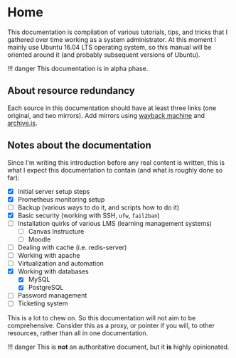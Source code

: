 # Home

This documentation is compilation of various tutorials, tips, and tricks that I gathered over time working as a system administrator. At this moment I mainly use Ubuntu 16.04 LTS operating system, so this manual will be oriented around it (and probably subsequent versions of Ubuntu).

!!! danger
    This documentation is in alpha phase.

## About resource redundancy

Each source in this documentation should have at least three links (one original, and two mirrors). Add mirrors using [wayback machine](https://web.archive.org/) and [archive.is](http://archive.is/).

## Notes about the documentation

Since I'm writing this introduction before any real content is written, this is what I expect this documentation to contain (and what is roughly done so far):

* [x] Initial server setup steps
* [x] Prometheus monitoring setup
* [ ] Backup (various ways to do it, and scripts how to do it)
* [x] Basic security (working with SSH, `ufw`, `fail2ban`)
* [ ] Installation quirks of various LMS (learning management systems)
    * [ ] Canvas Instructure
    * [ ] Moodle
* [ ] Dealing with cache (i.e. redis-server)
* [ ] Working with apache
* [ ] Virtualization and automation
* [x] Working with databases
    * [x] MySQL
    * [x] PostgreSQL
* [ ] Password management
* [ ] Ticketing system

This is a lot to chew on. So this documentation will not aim to be comprehensive. Consider this as a proxy, or pointer if you will, to other resources, rather than all in one documentation.

!!! danger
    This is **not** an authoritative document, but it **is** highly opinionated.
